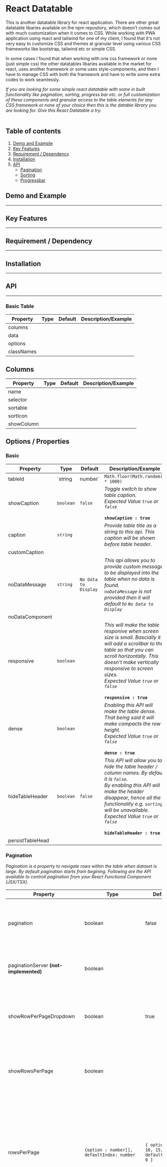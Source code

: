 # React Datatable
This is another datatable library for react application. There are other great datatable libaries available on the npm repository, which doesn't comes out with much customization when it comes to CSS. While working with PWA application using react and tailwind for one of my client, I found that it's not very easy to customize CSS and themes at granular level using various CSS frameworks like bootstrap, tailwind etc or simple CSS. 

In some cases I found that when working with one css framework or none (just simple css) the other datatables libaries available in the market for react, uses another framework or some uses style-components, and then I have to manage CSS with both the framework and have to write some extra codes to work seamlessly.

*If you are looking for some simple react datatable with some in built functionality like pagination, sorting, progress bar etc. or full customization of these components and granular access to the table elements for any CSS framework or none of your choice then this is the datable library you are looking for. Give this React Datatable a try.*
<br>
<br>
## Table of contents

1. [Demo and Example](#Demo-and-Example)
2. [Key Features](#Key-Features)
3. [Requirement / Dependency](#Requirement-/-Dependency)
4. [Installation](#Installation)
5. [API](#API)
    - [Pagination](#Pagination)
    - [Sorting](#Sorting)
    - [Progressbar](#Progressbar)


## Demo and Example
<hr>

## Key Features
<hr>

## Requirement / Dependency
<hr>

## Installation
<hr>


## API
<hr>

### Basic Table
Property | Type | Default | Description/Example
-------- | ---- | ------- | -------------------
columns | | | | 
data | | | | 
options | | | | 
classNames | | | | 

## Columns
Property | Type | Default | Description/Example
-------- | ---- | ------- | -------------------
name | | | |
selector | | | |
sortable | | | |
sortIcon | | | |
showColumn | | | |

## Options / Properties

### Basic
Property | Type | Default | Description/Example
-------- | ---- | ------- | -------------------
tableId  | `string | number` | `Math.floor(Math.random() * 1000)` | *Unique Id for the table. Details can be provided as a number or string. By defauult it takes a random number*|
showCaption | `boolean` | `false` | *Toggle switch to show table caption.*<br>*Expected Value `true` or `false`*<br><br>**`showCaption : true`**| |
caption | `string` | | *Provide table title as a string to this api. This caption will be shown before table header.* |
customCaption | | | |
noDataMessage | `string` | `No Data to Display` | *This api allows you to provide custom message to be displayed into the table when no data is found.*<br>*`noDataMessage` is not provided then it will default to `No Data to Display`*|
noDataComponent | | | |
responsive | `boolean` | | *This will make the table responive when screen size is small. Bascially it will add a scrollbar to the table so that you can scroll horizontally. This doesn't make vertically responsive to screen sizes.*<br>*Expected Value `true` or `false`*<br><br>**`responsive : true`**|
dense | `boolean` | | *Enabling this API will make the table dense. That being said it will make compacts the row height.* <br>*Expected Value `true` or `false`*<br><br>**`dense : true`**|
hideTableHeader | `boolean` | `false`  | *This API will allow you to hide the table header / column names. By default it is `false`.*<br> *By enabling this API will make the header disappear, hence all the functionality e.g. `sorting` will be unavailable.*<br>*Expected Value `true` or `false`*<br><br>**`hideTableHeader : true`**|
persistTableHead | | | |




### Pagination
*Pagination is a property to navigate rows within the table when dataset is large. By default pagination starts from begining. Following are the API available to controll pagination from your React Functional Component (JSX/TSX).*
<br>

Property | Type | Default | Description/Example
-------- | ---- | ------- | -------------------
pagination | boolean | false | *Enable pagination in the table. By default this value is set to false.*<br>*Expected Value `true` or `false`*<br><br>**`pagination : true`**
paginationServer __(not-implemented)__ | boolean | | *Enable pagination at server*<br>*Expected Value `true` or `false`*<br><br>**`paginationServer : true`**|
showRowPerPageDropdown | boolean | true | *Show rows per page options dropdown for pagination. By default this value is set to true.*<br>*Expected Value `true` or `false`*<br><br>**`showRowPerPageDropdown : true`**|
showRowsPerPage | boolean | | *Show rows per page for pagination.*<br>*Expected Value `true` or `false`*<br><br>**`showRowsPerPage : true`**<br>If enabled this will show rows per page against total number of data.|
rowsPerPage | `{option : number[], defaultIndex: number` | `{ option: [5, 10, 15, 20], defaultIndex: 0 }` | *Collection of number of Rows to be displayed per page. `option` contains the choice of numbers and `defaulIndex` will contain the index value of the option that needs to selected by default.*<br><br>This default value depicts that by default rows per page will be `5` since `defaultIndex` is set to `0` which means `1st item` from the `option` array.
paginationIconFirstPage | `React.FC<any>` | | *Custom React Functional Component.*<br><br>Provide your custom Icon as PNG, SVG etc as react component to this option.<br>This will only change the Icon of the pagination Navigation|
paginationIconLastPage | `React.FC<any>` | | *Custom React Functional Component.*<br><br>Provide your custom Icon as PNG, SVG etc as react component to this option.<br>This will only change the Icon of the pagination Navigation|
paginationIconNext | `React.FC<any>` | | *Custom React Functional Component.*<br><br>Provide your custom Icon as PNG, SVG etc as react component to this option.<br>This will only change the Icon of the pagination Navigation|
paginationIconPrevious | `React.FC<any>` | |*Custom React Functional Component.*<br><br>Provide your custom Icon as PNG, SVG etc as react component to this option.<br>This will only change the Icon of the pagination Navigation |
customRowPerPageDropdown | `React.FC<{className?: string, updateRows: (currentSelectedIndex: number) => void, rowsPerPage?: RowsPerPage }>` | | *This API allows you to provide a custom dropdowm as a React Functional Component of your choice. This api contains the following parameters*<br><br>`className? : string`&nbsp;&nbsp;:&nbsp;&nbsp;*class provided for dropdown during initialization. Optional*<br><br>`updateRows: (currentSelectedIndex: number)`&nbsp;&nbsp;:&nbsp;&nbsp;*callback function with a parameter `currentSelectedIndex: number`*<br><br>`rowsPerPage?: RowsPerPage`&nbsp;&nbsp;:&nbsp;&nbsp;*rows per page option provided during initialization of the table or datatable default value*|
customPagination | `React.FC<any>` | | |
onPaginationPageChange | `function` | | |
<br>


### Sorting
<br>

Property | Type | Default | Description/Example
-------- | ---- | ------- | -------------------
defaultSortHeader | string | | *Which column required to be initially sorted before data loads into UI.*<br><br>**`defaultSortHeader : 'id'`**
defaultSortAscending | boolean | true | *Toogle flag to sort column Ascending or Descending.*<br>*By Default Ascending order is choosen, if not specified with `defaultSortHeader` API*<br>*Expected Value `true` or `false`*<br><br>**`defaultSortAscending : true`**
sortIcon | Component `React.FC<HeaderItem>` | | *Please refer Column API's for sortIcon. Since sortIcon is more related to the header. This will ovveride the default sort icon. This should be a React Functional Component.*<br><br>*Please refer **Header API***
onSort __(not-implemented)__ | function | | *callback function to access the sorted state when a cloumn is clicked*<br>**return**<br>`column : any[], sortDirection: Sorting, event: React.MouseEvent<HTMLButtonElement>`<br><br>Where interface Sorting as<br>`enum Sorting {`<br>&nbsp;&nbsp;&nbsp;&nbsp;&nbsp;`ASC,`<br>&nbsp;&nbsp;&nbsp;&nbsp;&nbsp;`DESC`<br>`}`
customSortFunction __(not present in story book)__| function | | *Custom sort function of your own. If custom sort function is provided, default sort function will not take effect*<br><br> ***Should return an array of data***


### Progressbar
<br>

Property | Type | Default | Description/Example
-------- | ---- | ------- | -------------------
showProgressPending | boolean | | *This is an boolean flag to show progress pending in the table. The state of this API should be managed in your React Component. This react datatable will not handle, or switch flags for this api.*<br>*Expected Value `true` or `false`*<br><br>**`showProgressPending : true`** |
customProgressPendingComponent | `React.FC<any>` | | *This api allow you to provide custom progress component which should be react functional component. This will allow you to create your own custom progress details as per your requirement* |